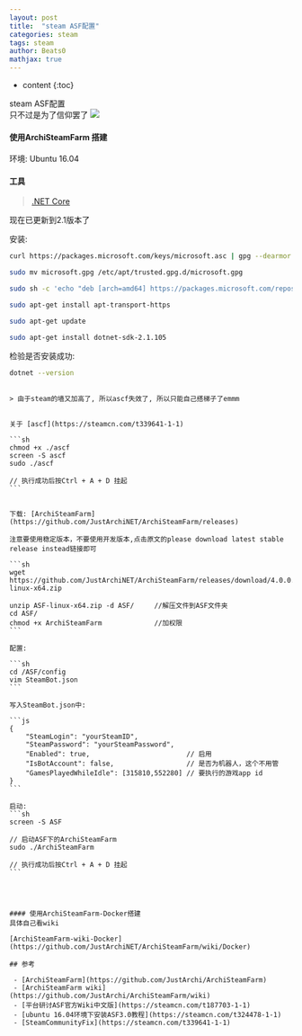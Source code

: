 ```yaml
---
layout: post
title:  "steam ASF配置"
categories: steam
tags: steam
author: Beats0
mathjax: true
---
```


* content
{:toc}

steam ASF配置<br> 
只不过是为了信仰罢了
![](https://ws1.sinaimg.cn/large/006nOlwNly1g08oixk4dcj30ma0elq6g.jpg)










#### 使用ArchiSteamFarm 搭建
环境: Ubuntu 16.04

#### 工具

> [.NET Core](https://github.com/dotnet/core/tree/master/release-notes/2.1)

现在已更新到2.1版本了

安装:

```sh
curl https://packages.microsoft.com/keys/microsoft.asc | gpg --dearmor > microsoft.gpg

sudo mv microsoft.gpg /etc/apt/trusted.gpg.d/microsoft.gpg

sudo sh -c 'echo "deb [arch=amd64] https://packages.microsoft.com/repos/microsoft-ubuntu-xenial-prod xenial main" > /etc/apt/sources.list.d/dotnetdev.list'

sudo apt-get install apt-transport-https

sudo apt-get update

sudo apt-get install dotnet-sdk-2.1.105
```

检验是否安装成功:
```sh
dotnet --version
```


~~~确保服务器上的steam有没有被墙,如果没有可以直接跳过，如果被墙请使用ascf(临时性修复Steam社区的小工具)~~~

> 由于steam的墙又加高了, 所以ascf失效了, 所以只能自己搭梯子了emmm


关于 [ascf](https://steamcn.com/t339641-1-1)

```sh
chmod +x ./ascf
screen -S ascf
sudo ./ascf

// 执行成功后按Ctrl + A + D 挂起
```


下载: [ArchiSteamFarm](https://github.com/JustArchiNET/ArchiSteamFarm/releases)

注意要使用稳定版本，不要使用开发版本,点击原文的please download latest stable release instead链接即可

```sh
wget https://github.com/JustArchiNET/ArchiSteamFarm/releases/download/4.0.0.5/ASF-linux-x64.zip

unzip ASF-linux-x64.zip -d ASF/     //解压文件到ASF文件夹  
cd ASF/  
chmod +x ArchiSteamFarm             //加权限
```

配置:

```sh
cd /ASF/config
vim SteamBot.json
```

写入SteamBot.json中:

```js
{
    "SteamLogin": "yourSteamID",
    "SteamPassword": "yourSteamPassword",
    "Enabled": true,                        // 启用
    "IsBotAccount": false,                  // 是否为机器人，这个不用管
    "GamesPlayedWhileIdle": [315810,552280] // 要执行的游戏app id
}
```

启动:
```sh
screen -S ASF

// 启动ASF下的ArchiSteamFarm
sudo ./ArchiSteamFarm

// 执行成功后按Ctrl + A + D 挂起
```




#### 使用ArchiSteamFarm-Docker搭建
具体自己看wiki

[ArchiSteamFarm-wiki-Docker](https://github.com/JustArchiNET/ArchiSteamFarm/wiki/Docker)

## 参考

 - [ArchiSteamFarm](https://github.com/JustArchi/ArchiSteamFarm)
 - [ArchiSteamFarm wiki](https://github.com/JustArchi/ArchiSteamFarm/wiki) 
 - [平台研讨ASF官方Wiki中文版](https://steamcn.com/t187703-1-1)
 - [ubuntu 16.04环境下安装ASF3.0教程](https://steamcn.com/t324478-1-1)
 - [SteamCommunityFix](https://steamcn.com/t339641-1-1)
